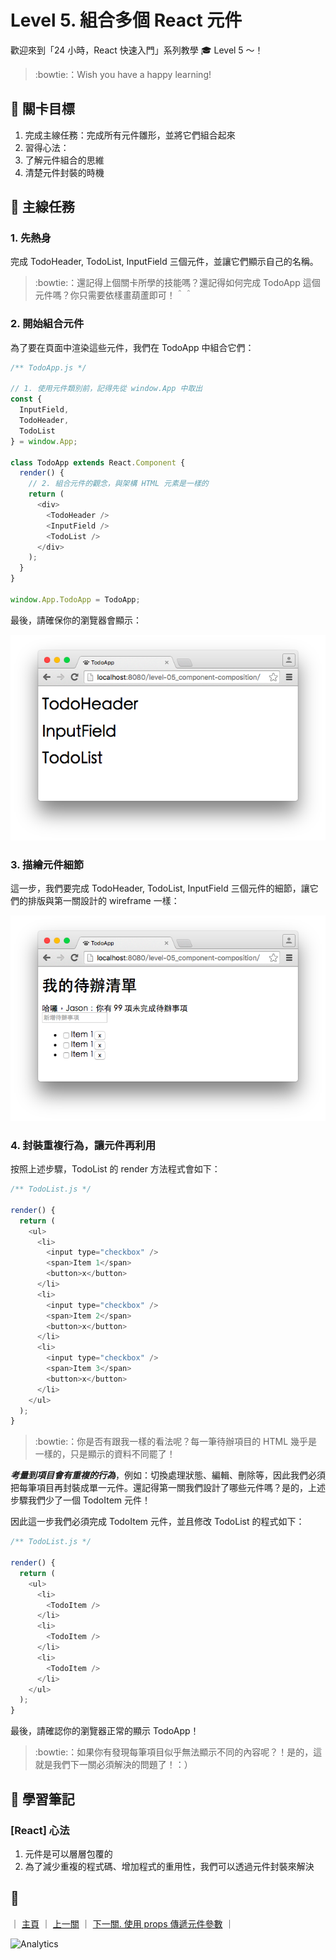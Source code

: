 # Level 5. 組合多個 React 元件

歡迎來到「24 小時，React 快速入門」系列教學 :mortar_board: Level 5 ～！
> :bowtie:：Wish you have a happy learning!


## :checkered_flag: 關卡目標

1. 完成主線任務：完成所有元件雛形，並將它們組合起來
2. 習得心法：
  1. 了解元件組合的思維
  2. 清楚元件封裝的時機


## :triangular_flag_on_post: 主線任務

### 1. 先熱身

完成 TodoHeader, TodoList, InputField 三個元件，並讓它們顯示自己的名稱。

> :bowtie:：還記得上個關卡所學的技能嗎？還記得如何完成 TodoApp 這個元件嗎？你只需要依樣畫葫蘆即可！＾＾

### 2. 開始組合元件

為了要在頁面中渲染這些元件，我們在 TodoApp 中組合它們：

```js
/** TodoApp.js */

// 1. 使用元件類別前，記得先從 window.App 中取出
const {
  InputField,
  TodoHeader,
  TodoList
} = window.App;

class TodoApp extends React.Component {
  render() {
    // 2. 組合元件的觀念，與架構 HTML 元素是一樣的
    return (
      <div>
        <TodoHeader />
        <InputField />
        <TodoList />
      </div>
    );
  }
}

window.App.TodoApp = TodoApp;
```

最後，請確保你的瀏覽器會顯示：

![DEMO](../assets/level-05_demo-1.png)

### 3. 描繪元件細節

這一步，我們要完成 TodoHeader, TodoList, InputField 三個元件的細節，讓它們的排版與第一關設計的 wireframe 一樣：

![DEMO](../assets/level-05_demo-2.png)

### 4. 封裝重複行為，讓元件再利用

按照上述步驟，TodoList 的 render 方法程式會如下：

```js
/** TodoList.js */

render() {
  return (
    <ul>
      <li>
        <input type="checkbox" />
        <span>Item 1</span>
        <button>x</button>
      </li>
      <li>
        <input type="checkbox" />
        <span>Item 2</span>
        <button>x</button>
      </li>
      <li>
        <input type="checkbox" />
        <span>Item 3</span>
        <button>x</button>
      </li>
    </ul>
  );
}
```

> :bowtie:：你是否有跟我一樣的看法呢？每一筆待辦項目的 HTML 幾乎是一樣的，只是顯示的資料不同罷了！

***考量到項目會有重複的行為***，例如：切換處理狀態、編輯、刪除等，因此我們必須把每筆項目再封裝成單一元件。還記得第一關我們設計了哪些元件嗎？是的，上述步驟我們少了一個 TodoItem 元件！

因此這一步我們必須完成 TodoItem 元件，並且修改 TodoList 的程式如下：

```js
/** TodoList.js */

render() {
  return (
    <ul>
      <li>
        <TodoItem />
      </li>
      <li>
        <TodoItem />
      </li>
      <li>
        <TodoItem />
      </li>
    </ul>
  );
}
```

最後，請確認你的瀏覽器正常的顯示 TodoApp！

> :bowtie:：如果你有發現每筆項目似乎無法顯示不同的內容呢？！是的，這就是我們下一關必須解決的問題了！：）


## :book: 學習筆記

### [React] 心法

1. 元件是可以層層包覆的
2. 為了減少重複的程式碼、增加程式的重用性，我們可以透過元件封裝來解決


## :rocket:

｜ [主頁](../../../) ｜ [上一關](../level-04_first-component) ｜ [下一關. 使用 props 傳遞元件參數](../level-06_transferring-props) ｜


![Analytics](https://shining-ga-beacon.appspot.com/UA-77436651-1/level-05_component-composition?pixel)
